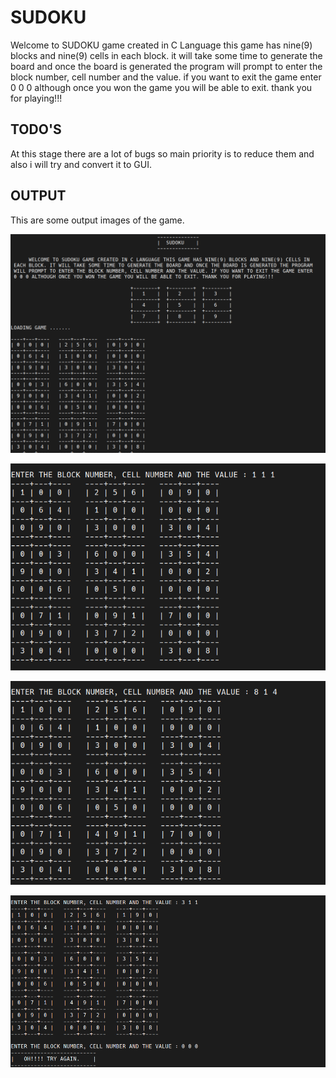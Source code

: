 # SUDOKU

Welcome to SUDOKU game created in C Language this game has nine(9) blocks and nine(9) cells in each block. it will take some time to generate the board and once the board is generated the program will prompt to enter the block number, cell number and the value. if you want to exit the game enter 0 0 0 although once you won the game you will be able to exit. thank you for playing!!!

## TODO'S

At this stage there are a lot of bugs so main priority is to reduce them and also i will try and convert it to GUI.

## OUTPUT

This are some output images of the game.

![curvefitting output](outputImages/output1.png)

![curvefitting output](outputImages/output2.png)

![curvefitting output](outputImages/output3.png)

![curvefitting output](outputImages/output4.png)
